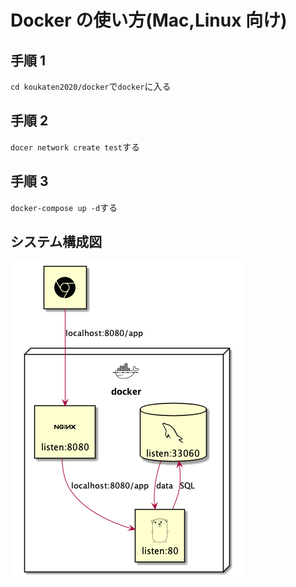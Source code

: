 # Docker の使い方(Mac,Linux 向け)

## 手順 1

`cd koukaten2020/docker`で`docker`に入る

## 手順 2

`docer network create test`する

## 手順 3

`docker-compose up -d`する

## システム構成図

![img](./system/system-1.png)
